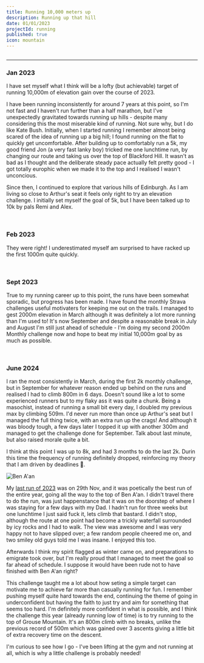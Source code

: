 ```yaml
---
title: Running 10,000 meters up
description: Running up that hill
date: 01/01/2023
projectId: running
published: true
icon: mountain
---
```


<script>
    import Strava2023Goal from "../lib/components/Strava2023Goal.svelte"
</script>

<div style="margin-top: 2em;">
<Strava2023Goal/>
<hr/>
</div>

### Jan 2023
I have set myself what I think will be a lofty (but achievable) target of running 10,000m of elevation gain over the course of 2023.

I have been running inconsistently for around 7 years at this point, so I'm not fast and I haven't run further than a half marathon, but I've unexpectedly gravitated towards running up hills - despite many considering this the most miserable kind of running. Not sure why, but I do like Kate Bush. Initially, when I started running I remember almost being scared of the idea of running up a big hill; I found running on the flat to quickly get uncomfortable. After building up to comfortably run a 5k, my good friend Jon (a very fast lanky boy) tricked me one lunchtime run, by changing our route and taking us over the top of Blackford Hill. It wasn't as bad as I thought and the deliberate steady pace actually felt pretty good - I got totally europhic when we made it to the top and I realised I wasn't unconcious.

Since then, I continued to explore that various hills of Edinburgh. As I am living so close to Arthur's seat it feels only right to try an elevation challenge. I initially set myself the goal of 5k, but I have been talked up to 10k by pals Remi and Alex.  

<br/>

### Feb 2023
They were right! I underestimated myself am surprised to have racked up the first 1000m quite quickly.

<br/>

### Sept 2023
True to my running career up to this point, the runs have been somewhat sporadic, but progress has been made. I have found the monthly Strava challenges useful motivaters for keeping me out on the trails. I managed to gest 2000m elevation in March although it was definitely a lot more running than I'm used to! It's now September and despite a reasonable break in July and August I'm still just ahead of schedule - I'm doing my second 2000m Monthly challenge now and hope to beat my initial 10,000m goal by as much as possible.

<br/>

### June 2024
I ran the most consistently in March, during the first 2k monthly challenge, but in September for whatever reason ended up behind on the runs and realised I had to climb 800m in 6 days. Doesn't sound like a lot to some experienced runners but to my flaky ass it was quite a chunk. Being a masochist, instead of running a small bit every day, I doubled my previous max by climbing 509m. I'd never run more than once up Arthur's seat but I managed the full thing twice, with an extra run up the crags! And although it was bloody tough, a few days later I topped it up with another 300m and managed to get the challenge done for September. Talk about last minute, but also raised morale quite a bit.

I think at this point I was up to 8k, and had 3 months to do the last 2k. Durin this time the frequency of running definitely dropped, reinforcing my theory that I am driven by deadlines 🥲. 

![Ben A'an](/running/benaan.webp)

My <a href="https://www.strava.com/activities/10300465477">last run of 2023</a> was on 29th Nov, and it was poetically the best run of the entire year, going all the way to the top of Ben A'an. I didn't travel there to do the run, was just happenstance that it was on the doorstep of where I was staying for a few days with my Dad. I hadn't run for three weeks but one lunchtime I just said fuck it, lets climb that bastard. I didn't stop, although the route at one point had become a trickly waterfall surrounded by icy rocks and I had to walk. The view was awesome and I was very happy not to have slipped over; a few random people cheered me on, and two smiley old guys told me I was insane. I enjoyed this too. 

Afterwards I think my spirit flagged as winter came on, and preparations to emigrate took over, but I'm really proud that I managed to meet the goal so far ahead of schedule. I suppose it would have been rude not to have finished with Ben A'an right?

This challenge taught me a lot about how seting a simple target can motivate me to achieve far more than casually running for fun. I remember pushing myself quite hard towards the end, continuing the theme of going in underconfident but having the faith to just try and aim for something that seems too hard. I'm definitely more confident in what is possible, and I think the challenge this year (already running low of time) is to try running to the top of Grouse Mountain. It's an 800m climb with no breaks, unlike the previous record of 500m which was gained over 3 ascents giving a little bit of extra recovery time on the descent. 

I'm curious to see how I go - I've been lifting at the gym and not running at all, which is why a little challenge is probably needed!